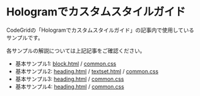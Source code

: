 # Hologramでカスタムスタイルガイド

CodeGridの「Hologramでカスタムスタイルガイド」の記事内で使用しているサンプルです。

各サンプルの解説については上記記事をご確認ください。

* 基本サンプル1:  [block.html](http://codegrid.github.io/hologram/01.basic/docs/block.html) / [common.css](https://github.com/codegrid/hologram/blob/gh-pages/01.basic/css/common.css)
* 基本サンプル2:  [heading.html](http://codegrid.github.io/hologram/02.category/docs/heading.html) / [textset.html](http://codegrid.github.io/hologram/02.category/docs/textset.html) / [common.css](https://github.com/codegrid/hologram/blob/gh-pages/02.category/css/common.css)
* 基本サンプル3:  [heading.html](http://codegrid.github.io/hologram/03.customRenderer/docs/heading.html) / [common.css](https://github.com/codegrid/hologram/blob/gh-pages/03.customRenderer/css/common.css)
* 基本サンプル4:  [heading.html](http://codegrid.github.io/hologram/04.parent/docs/heading.html) / [common.css](https://github.com/codegrid/hologram/blob/gh-pages/04.parent/css/common.css)
